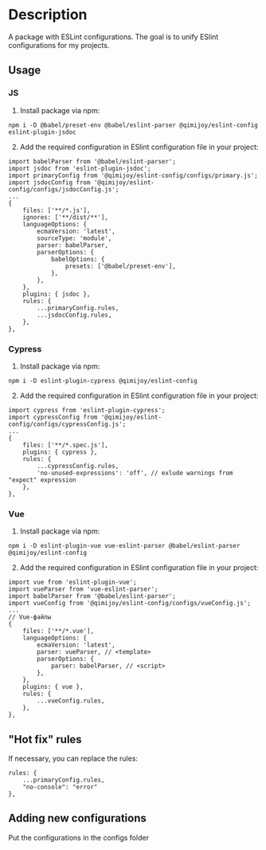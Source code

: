 # Description
A package with ESLint configurations. The goal is to unify ESlint configurations for my projects.

## Usage 
### JS
1. Install package via npm:
```
npm i -D @babel/preset-env @babel/eslint-parser @qimijoy/eslint-config eslint-plugin-jsdoc
```

2. Add the required configuration in ESlint configuration file in your project:
```
import babelParser from '@babel/eslint-parser';
import jsdoc from 'eslint-plugin-jsdoc';
import primaryConfig from '@qimijoy/eslint-config/configs/primary.js';
import jsdocConfig from '@qimijoy/eslint-config/configs/jsdocConfig.js';
...
{
	files: ['**/*.js'],
	ignores: ['**/dist/**'],
	languageOptions: {
		ecmaVersion: 'latest',
		sourceType: 'module',
		parser: babelParser,
		parserOptions: {
			babelOptions: {
				presets: ['@babel/preset-env'],
			},
		},
	},
	plugins: { jsdoc },
	rules: {
		...primaryConfig.rules,
		...jsdocConfig.rules,
	},
},
```

### Cypress
1. Install package via npm:
```
npm i -D eslint-plugin-cypress @qimijoy/eslint-config 
```

2. Add the required configuration in ESlint configuration file in your project:
```
import cypress from 'eslint-plugin-cypress';
import cypressConfig from '@qimijoy/eslint-config/configs/cypressConfig.js';
...
{
	files: ['**/*.spec.js'],
	plugins: { cypress },
	rules: {
		...cypressConfig.rules,
		'no-unused-expressions': 'off', // exlude warnings from "expect" expression
	},
},
```

### Vue
1. Install package via npm:
```
npm i -D eslint-plugin-vue vue-eslint-parser @babel/eslint-parser @qimijoy/eslint-config
```

2. Add the required configuration in ESlint configuration file in your project:
```
import vue from 'eslint-plugin-vue';
import vueParser from 'vue-eslint-parser';
import babelParser from '@babel/eslint-parser';
import vueConfig from '@qimijoy/eslint-config/configs/vueConfig.js';
...
// Vue-файлы
{
	files: ['**/*.vue'],
	languageOptions: {
		ecmaVersion: 'latest',
		parser: vueParser, // <template>
		parserOptions: {
			parser: babelParser, // <script>
		},
	},
	plugins: { vue },
	rules: {
		...vueConfig.rules,
	},
},
```

## "Hot fix" rules
If necessary, you can replace the rules:
```
rules: {
	...primaryConfig.rules,
	"no-console": "error"
},
```

## Adding new configurations
Put the configurations in the configs folder
